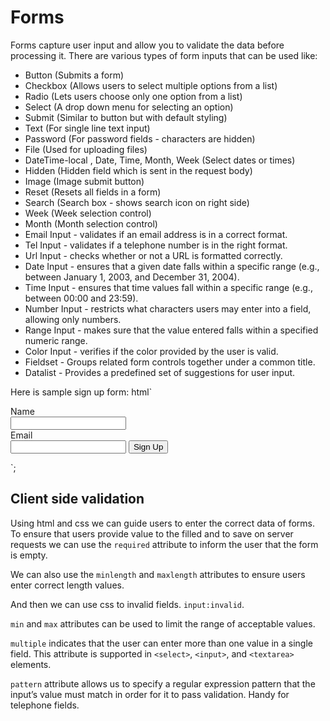 # Forms

Forms capture user input and allow you to validate the data before processing it.
There are various types of form inputs that can be used like:

- Button (Submits a form)
- Checkbox (Allows users to select multiple options from a list)
- Radio (Lets users choose only one option from a list)
- Select (A drop down menu for selecting an option)
- Submit (Similar to button but with default styling)
- Text (For single line text input)
- Password (For password fields - characters are hidden)
- File (Used for uploading files)
- DateTime-local , Date, Time, Month, Week (Select dates or times)
- Hidden (Hidden field which is sent in the request body)
- Image (Image submit button)
- Reset (Resets all fields in a form)
- Search (Search box - shows search icon on right side)
- Week (Week selection control)
- Month (Month selection control)
- Email Input - validates if an email address is in a correct format.
- Tel Input - validates if a telephone number is in the right format.
- Url Input - checks whether or not a URL is formatted correctly.
- Date Input - ensures that a given date falls within a specific range (e.g., between January 1, 2003, and December 31, 2004).
- Time Input - ensures that time values fall within a specific range (e.g., between 00:00 and 23:59).
- Number Input - restricts what characters users may enter into a field, allowing only numbers.
- Range Input - makes sure that the value entered falls within a specified numeric range.
- Color Input - verifies if the color provided by the user is valid.
- Fieldset - Groups related form controls together under a common title.
- Datalist - Provides a predefined set of suggestions for user input.

Here is sample sign up form:
html`<form method="POST">
<label>Name</label><br/>
<input type="text" name="name"><br/>
<label>Email</label><br/>
<input type="email" name="email">
<button type="submit">Sign Up</button>

</form>`;

## Client side validation

Using html and css we can guide users to enter the correct data of forms.
To ensure that users provide value to the filled and to save on server requests we can use the `required` attribute to inform the user that the form is empty.

We can also use the `minlength` and `maxlength` attributes to ensure users enter correct length values.

And then we can use css to invalid fields. `input:invalid`.

`min` and `max` attributes can be used to limit the range of acceptable values.

`multiple` indicates that the user can enter more than one value in a single field. This attribute is supported in `<select>`, `<input>`, and `<textarea>` elements.

`pattern` attribute allows us to specify a regular expression pattern that the input’s value must match in order for it to pass validation. Handy for telephone fields.
